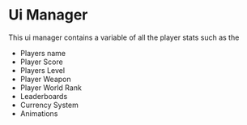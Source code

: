 # Ui Manager

This ui manager contains a variable of all the player stats such as the
- Players name
- Player Score
- Players Level
- Player Weapon
- Player World Rank
- Leaderboards
- Currency System 
- Animations
